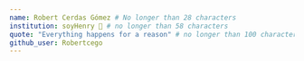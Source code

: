 ```yaml
---
name: Robert Cerdas Gómez # No longer than 28 characters
institution: soyHenry 🚩 # no longer than 58 characters
quote: "Everything happens for a reason" # no longer than 100 characters, avoid using quotes(") to guarantee the format remains the same.
github_user: Robertcego
---
```

